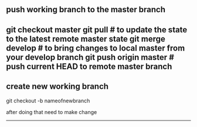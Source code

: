 
push working branch to the master branch
----------------------------------
git checkout master
git pull               # to update the state to the latest remote master state
git merge develop      # to bring changes to local master from your develop branch
git push origin master # push current HEAD to remote master branch
----------------------------------------

create new working branch
--------------------------------------

git checkout -b nameofnewbranch 

after doing that need to make change

--------------------------------------